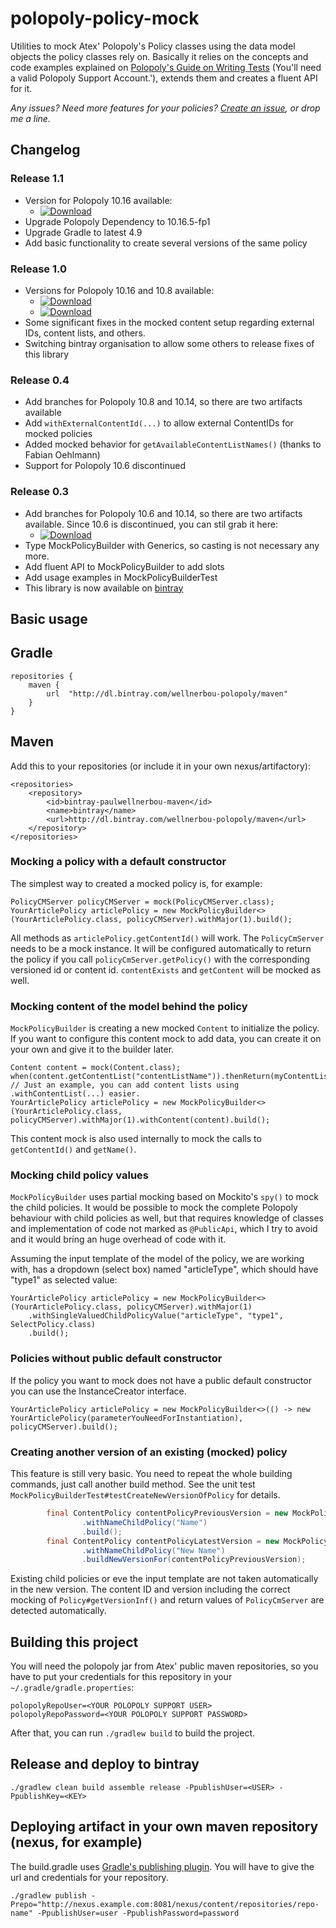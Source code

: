 polopoly-policy-mock
====================

Utilities to mock Atex' Polopoly's Policy classes using the data model objects the policy classes rely on.
Basically it relies on the concepts and code examples explained on
[Polopoly's Guide on Writing Tests](http://support.polopoly.com/doc/jar/10.6.1/dev-guide/testing.html) (You'll need
a valid Polopoly Support Account.'), extends them and creates a fluent API for it.

*Any issues? Need more features for your policies? [Create an issue](https://github.com/paulwellnerbou/polopoly-policy-mock/issues), or drop me a line.*

## Changelog

### Release 1.1

* Version for Polopoly 10.16 available:
  * [ ![Download](https://api.bintray.com/packages/wellnerbou-polopoly/maven/polopoly-policy-mock/images/download.svg?version=polopoly10.16.5-1.1) ](https://bintray.com/wellnerbou-polopoly/maven/polopoly-policy-mock/polopoly10.16.5-1.0)
* Upgrade Polopoly Dependency to 10.16.5-fp1
* Upgrade Gradle to latest 4.9
* Add basic functionality to create several versions of the same policy

### Release 1.0

* Versions for Polopoly 10.16 and 10.8 available:
  * [ ![Download](https://api.bintray.com/packages/wellnerbou-polopoly/maven/polopoly-policy-mock/images/download.svg?version=polopoly10.16.5-1.0) ](https://bintray.com/wellnerbou-polopoly/maven/polopoly-policy-mock/polopoly10.16.5-1.0)
  * [ ![Download](https://api.bintray.com/packages/wellnerbou-polopoly/maven/polopoly-policy-mock/images/download.svg?version=polopoly10.8-1.0) ](https://bintray.com/wellnerbou-polopoly/maven/polopoly-policy-mock/polopoly10.8-1.0)
* Some significant fixes in the mocked content setup regarding external IDs, content lists, and others.
* Switching bintray organisation to allow some others to release fixes of this library

### Release 0.4

* Add branches for Polopoly 10.8 and 10.14, so there are two artifacts available
* Add `withExternalContentId(...)` to allow external ContentIDs for mocked policies
* Added mocked behavior for `getAvailableContentListNames()` (thanks to Fabian Oehlmann)
* Support for Polopoly 10.6 discontinued

### Release 0.3

* Add branches for Polopoly 10.6 and 10.14, so there are two artifacts available. Since 10.6 is discontinued, you can stil grab it here:
  * [ ![Download](https://api.bintray.com/packages/wellnerbou-polopoly/maven/polopoly-policy-mock/images/download.svg?version=polopoly10.6-0.3) ](https://bintray.com/wellnerbou-polopoly/maven/polopoly-policy-mock/polopoly10.6-0.3)
* Type MockPolicyBuilder with Generics, so casting is not necessary any more.
* Add fluent API to MockPolicyBuilder to add slots
* Add usage examples in MockPolicyBuilderTest
* This library is now available on [bintray](https://bintray.com/wellnerbou-polopoly/maven/polopoly-policy-mock)

## Basic usage

## Gradle

	repositories {
		maven {
			url  "http://dl.bintray.com/wellnerbou-polopoly/maven"
		}
	}

## Maven

Add this to your repositories (or include it in your own nexus/artifactory):

	<repositories>
		<repository>
			<id>bintray-paulwellnerbou-maven</id>
			<name>bintray</name>
			<url>http://dl.bintray.com/wellnerbou-polopoly/maven</url>
		</repository>
	</repositories>

### Mocking a policy with a default constructor

The simplest way to created a mocked policy is, for example:

    PolicyCMServer policyCMServer = mock(PolicyCMServer.class);
    YourArticlePolicy articlePolicy = new MockPolicyBuilder<>(YourArticlePolicy.class, policyCMServer).withMajor(1).build();

All methods as <code>articlePolicy.getContentId()</code> will work. The <code>PolicyCmServer</code> needs to be a mock instance. It will be configured
automatically to return the policy if you call <code>policyCmServer.getPolicy()</code> with the corresponding versioned id or content id. <code>contentExists</code>
and <code>getContent</code> will be mocked as well.

### Mocking content of the model behind the policy

<code>MockPolicyBuilder</code> is creating a new mocked <code>Content</code> to initialize the policy. If you want to configure this content mock to add data, you can create it
on your own and give it to the builder later.

    Content content = mock(Content.class);
    when(content.getContentList("contentListName")).thenReturn(myContentList); // Just an example, you can add content lists using .withContentList(...) easier.
    YourArticlePolicy articlePolicy = new MockPolicyBuilder<>(YourArticlePolicy.class, policyCMServer).withMajor(1).withContent(content).build();

This content mock is also used internally to mock the calls to <code>getContentId()</code> and <code>getName()</code>.

### Mocking child policy values

<code>MockPolicyBuilder</code> uses partial mocking based on Mockito's <code>spy()</code> to mock the child policies. It would be possible to mock the complete
Polopoly behaviour with child policies as well, but that requires knowledge of classes and implementation of code not marked as <code>@PublicApi</code>, which I try
to avoid and it would bring an huge overhead of code with it.

Assuming the input template of the model of the policy, we are working with, has a dropdown (select box) named "articleType", which should have "type1" as selected value:

    YourArticlePolicy articlePolicy = new MockPolicyBuilder<>(YourArticlePolicy.class, policyCMServer).withMajor(1)
        .withSingleValuedChildPolicyValue("articleType", "type1", SelectPolicy.class)
        .build();

### Policies without public default constructor

If the policy you want to mock does not have a public default constructor you can use the InstanceCreator interface.

    YourArticlePolicy articlePolicy = new MockPolicyBuilder<>(() -> new YourArticlePolicy(parameterYouNeedForInstantiation), policyCMServer).build();

### Creating another version of an existing (mocked) policy

This feature is still very basic. You need to repeat the whole building commands, just call another build method. See the unit test
`MockPolicyBuilderTest#testCreateNewVersionOfPolicy` for details.

```java
		final ContentPolicy contentPolicyPreviousVersion = new MockPolicyBuilder<>(ContentPolicy.class, policyCMServer)
				.withNameChildPolicy("Name")
				.build();
		final ContentPolicy contentPolicyLatestVersion = new MockPolicyBuilder<>(ContentPolicy.class, policyCMServer)
				.withNameChildPolicy("New Name")
				.buildNewVersionFor(contentPolicyPreviousVersion);
```

Existing child policies or eve the input template are not taken automatically in the new version. The content ID and version including the correct
mocking of `Policy#getVersionInf()` and return values of `PolicyCmServer` are detected automatically.

## Building this project

You will need the polopoly jar from Atex' public maven repositories, so you have to put your credentials for this repository in your <code>~/.gradle/gradle.properties</code>:

    polopolyRepoUser=<YOUR POLOPOLY SUPPORT USER>
    polopolyRepoPassword=<YOUR POLOPOLY SUPPORT PASSWORD>

After that, you can run <code>./gradlew build</code> to build the project.

## Release and deploy to bintray

    ./gradlew clean build assemble release -PpublishUser=<USER> -PpublishKey=<KEY>

## Deploying artifact in your own maven repository (nexus, for example)

The build.gradle uses [Gradle's publishing plugin](http://www.gradle.org/docs/current/userguide/publishing_maven.html). You will have to give the url
and credentials for your repository.

    ./gradlew publish -Prepo="http://nexus.example.com:8081/nexus/content/repositories/repo-name" -PpublishUser=user -PpublishPassword=password
